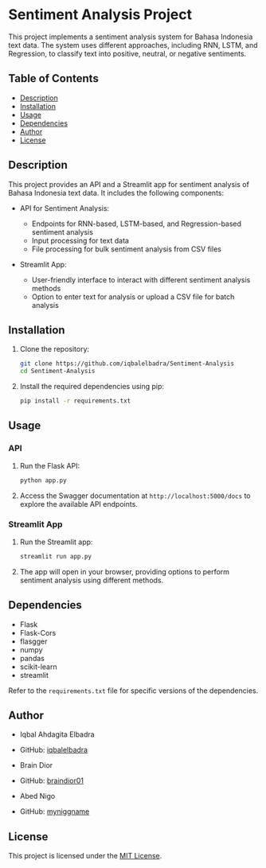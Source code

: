 # Sentiment Analysis Project

This project implements a sentiment analysis system for Bahasa Indonesia text data. The system uses different approaches, including RNN, LSTM, and Regression, to classify text into positive, neutral, or negative sentiments.

## Table of Contents
- [Description](#description)
- [Installation](#installation)
- [Usage](#usage)
- [Dependencies](#dependencies)
- [Author](#author)
- [License](#license)

## Description

This project provides an API and a Streamlit app for sentiment analysis of Bahasa Indonesia text data. It includes the following components:

- API for Sentiment Analysis:
  - Endpoints for RNN-based, LSTM-based, and Regression-based sentiment analysis
  - Input processing for text data
  - File processing for bulk sentiment analysis from CSV files

- Streamlit App:
  - User-friendly interface to interact with different sentiment analysis methods
  - Option to enter text for analysis or upload a CSV file for batch analysis

## Installation

1. Clone the repository:
   ```bash
   git clone https://github.com/iqbalelbadra/Sentiment-Analysis
   cd Sentiment-Analysis
   ```

2. Install the required dependencies using pip:
   ```bash
   pip install -r requirements.txt
   ```

## Usage

### API

1. Run the Flask API:
   ```bash
   python app.py
   ```

2. Access the Swagger documentation at `http://localhost:5000/docs` to explore the available API endpoints.

### Streamlit App

1. Run the Streamlit app:
   ```bash
   streamlit run app.py
   ```

2. The app will open in your browser, providing options to perform sentiment analysis using different methods.

## Dependencies

- Flask
- Flask-Cors
- flasgger
- numpy
- pandas
- scikit-learn
- streamlit

Refer to the `requirements.txt` file for specific versions of the dependencies.

## Author

- Iqbal Ahdagita Elbadra
- GitHub: [iqbalelbadra](https://github.com/iqbalelbadra)

- Brain Dior
- GitHub: [braindior01](https://github.com/braindior01)

- Abed Nigo
- GitHub: [myniggname](https://github.com/myniggname)

## License

This project is licensed under the [MIT License](LICENSE).
```
